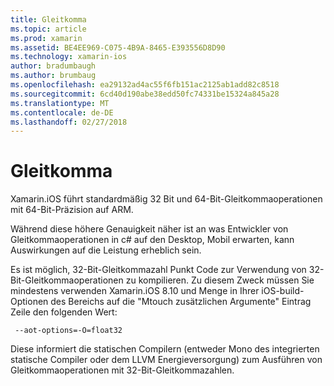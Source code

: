 ```yaml
---
title: Gleitkomma
ms.topic: article
ms.prod: xamarin
ms.assetid: BE4EE969-C075-4B9A-8465-E393556D8D90
ms.technology: xamarin-ios
author: bradumbaugh
ms.author: brumbaug
ms.openlocfilehash: ea29132ad4ac55f6fb151ac2125ab1add82c8518
ms.sourcegitcommit: 6cd40d190abe38edd50fc74331be15324a845a28
ms.translationtype: MT
ms.contentlocale: de-DE
ms.lasthandoff: 02/27/2018
---
```

# <a name="floating-point"></a>Gleitkomma

Xamarin.iOS führt standardmäßig 32 Bit und 64-Bit-Gleitkommaoperationen mit 64-Bit-Präzision auf ARM.  

Während diese höhere Genauigkeit näher ist an was Entwickler von Gleitkommaoperationen in c# auf den Desktop, Mobil erwarten, kann Auswirkungen auf die Leistung erheblich sein.

Es ist möglich, 32-Bit-Gleitkommazahl Punkt Code zur Verwendung von 32-Bit-Gleitkommaoperationen zu kompilieren.  Zu diesem Zweck müssen Sie mindestens verwenden Xamarin.iOS 8.10 und Menge in Ihrer iOS-build-Optionen des Bereichs auf die "Mtouch zusätzlichen Argumente" Eintrag Zeile den folgenden Wert:

     --aot-options=-O=float32

Diese informiert die statischen Compilern (entweder Mono des integrierten statische Compiler oder dem LLVM Energieversorgung) zum Ausführen von Gleitkommaoperationen mit 32-Bit-Gleitkommazahlen.
